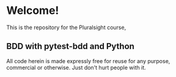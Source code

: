 # Welcome!

This is the repository for the Pluralsight course, 
## BDD with pytest-bdd and Python

All code herein is made expressly free for reuse for any purpose, commercial or otherwise. Just don't hurt people with it.
